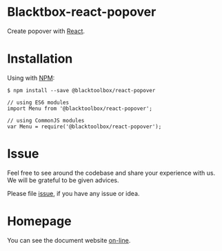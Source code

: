 # Blacktbox-react-popover

Create popover with [React](https://facebook.github.io/react).

# Installation

Using with [NPM](https://www.npmjs.com/):

    $ npm install --save @blacktoolbox/react-popover

    // using ES6 modules
    import Menu from '@blacktoolbox/react-popover';

    // using CommonJS modules
    var Menu = require('@blacktoolbox/react-popover');

# Issue

Feel free to see around the codebase and share your experience with us. We will be grateful to be given advices. 

Please file [issue](https://github.com/BlackToolBoxLaboratory/react-popover/issues), if you have any issue or idea.

# Homepage

You can see the document website [on-line](https://blacktoolboxlaboratory.github.io/react/v2/#/packages/popover/basic).
